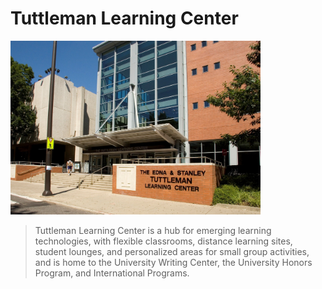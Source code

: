 <!-- TITLE: Tuttleman Learning Center -->

# Tuttleman Learning Center

<img src="/uploads/tuttleman.jpg" alt="tuttleman" width=400/>

> Tuttleman Learning Center is a hub for emerging learning technologies, with flexible classrooms, distance learning sites, student lounges, and personalized areas for small group activities, and is home to the University Writing Center, the University Honors Program, and International Programs.